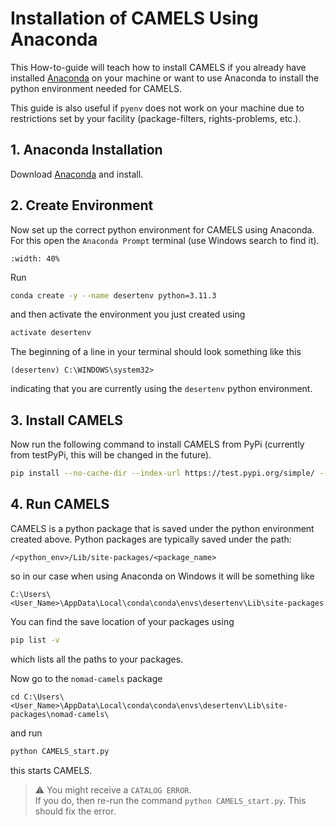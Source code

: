 # Installation of CAMELS Using Anaconda
This How-to-guide will teach how to install CAMELS if you already have installed [Anaconda](https://www.anaconda.com/) on your machine or want to use Anaconda to install the python environment needed for CAMELS. 

This guide is also useful if `pyenv` does not work on your machine due to restrictions set by your facility (package-filters, rights-problems, etc.). 

## 1. Anaconda Installation
Download [Anaconda](https://www.anaconda.com/download) and install. 
## 2. Create Environment
Now set up the correct python environment for CAMELS using Anaconda. For this open the `Anaconda Prompt` terminal (use Windows search to find it). 

```{image} img.png
:width: 40%
```

Run 

```bash
conda create -y --name desertenv python=3.11.3 
```
and then activate the environment you just created using

```bash
activate desertenv
```
The beginning of a line in your terminal should look something like this  
```
(desertenv) C:\WINDOWS\system32> 
```
indicating that you are currently using the `desertenv` python environment.
## 3. Install CAMELS
Now run the following command to install CAMELS from PyPi (currently from testPyPi, this will be changed in the future).

```bash
pip install --no-cache-dir --index-url https://test.pypi.org/simple/ --extra-index-url https://pypi.org/simple nomad-camels
```

## 4. Run CAMELS
CAMELS is a python package that is saved under the python environment created above. Python packages are typically saved under the path:
```
/<python_env>/Lib/site-packages/<package_name>
``` 
so in our case when using Anaconda on Windows it will be something like

```
C:\Users\<User_Name>\AppData\Local\conda\conda\envs\desertenv\Lib\site-packages
```

You can find the save location of your packages using 

```bash
pip list -v
```
which lists all the paths to your packages.

Now go to the `nomad-camels` package 
```
cd C:\Users\<User_Name>\AppData\Local\conda\conda\envs\desertenv\Lib\site-packages\nomad-camels\
```
and run 
```bash
python CAMELS_start.py
```
this starts CAMELS.

> &#9888; You might receive a `CATALOG ERROR`.\
> If you do, then re-run the command `python CAMELS_start.py`. This should fix the error.
